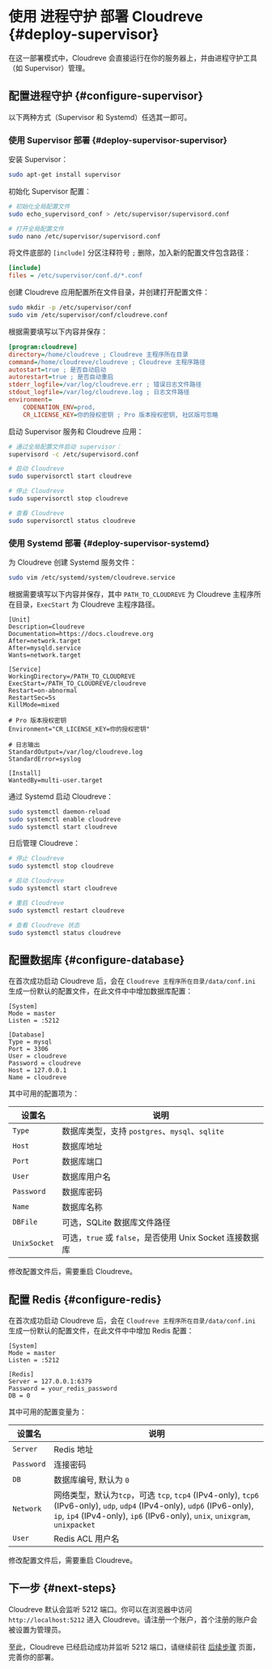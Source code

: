 # 使用 进程守护 部署 Cloudreve {#deploy-supervisor}

在这一部署模式中，Cloudreve 会直接运行在你的服务器上，并由进程守护工具（如 Supervisor）管理。

## 配置进程守护 {#configure-supervisor}

以下两种方式（Supervisor 和 Systemd）任选其一即可。

### 使用 Supervisor 部署 {#deploy-supervisor-supervisor}

安装 Supervisor：

```bash
sudo apt-get install supervisor
```

初始化 Supervisor 配置：

```bash
# 初始化全局配置文件
sudo echo_supervisord_conf > /etc/supervisor/supervisord.conf

# 打开全局配置文件
sudo nano /etc/supervisor/supervisord.conf
```

将文件底部的 `[include]` 分区注释符号 `;` 删除，加入新的配置文件包含路径：

```ini
[include]
files = /etc/supervisor/conf.d/*.conf
```

创建 Cloudreve 应用配置所在文件目录，并创建打开配置文件：

```bash
sudo mkdir -p /etc/supervisor/conf
sudo vim /etc/supervisor/conf/cloudreve.conf
```

根据需要填写以下内容并保存：

```ini
[program:cloudreve]
directory=/home/cloudreve ; Cloudreve 主程序所在目录
command=/home/cloudreve/cloudreve ; Cloudreve 主程序路径
autostart=true ; 是否自动启动
autorestart=true ; 是否自动重启
stderr_logfile=/var/log/cloudreve.err ; 错误日志文件路径
stdout_logfile=/var/log/cloudreve.log ; 日志文件路径
environment=
    CODENATION_ENV=prod,
    CR_LICENSE_KEY=你的授权密钥 ; Pro 版本授权密钥, 社区版可忽略
```

启动 Supervisor 服务和 Cloudreve 应用：

```bash
# 通过全局配置文件启动 supervisor：
supervisord -c /etc/supervisord.conf

# 启动 Cloudreve
sudo supervisorctl start cloudreve

# 停止 Cloudreve
sudo supervisorctl stop cloudreve

# 查看 Cloudreve
sudo supervisorctl status cloudreve
```

### 使用 Systemd 部署 {#deploy-supervisor-systemd}

为 Cloudreve 创建 Systemd 服务文件：

```bash
sudo vim /etc/systemd/system/cloudreve.service
```

根据需要填写以下内容并保存，其中 `PATH_TO_CLOUDREVE` 为 Cloudreve 主程序所在目录，`ExecStart` 为 Cloudreve 主程序路径。

```ini{9,10}
[Unit]
Description=Cloudreve
Documentation=https://docs.cloudreve.org
After=network.target
After=mysqld.service
Wants=network.target

[Service]
WorkingDirectory=/PATH_TO_CLOUDREVE
ExecStart=/PATH_TO_CLOUDREVE/cloudreve
Restart=on-abnormal
RestartSec=5s
KillMode=mixed

# Pro 版本授权密钥
Environment="CR_LICENSE_KEY=你的授权密钥"

# 日志输出
StandardOutput=/var/log/cloudreve.log
StandardError=syslog

[Install]
WantedBy=multi-user.target
```

通过 Systemd 启动 Cloudreve：

```bash
sudo systemctl daemon-reload
sudo systemctl enable cloudreve
sudo systemctl start cloudreve
```

日后管理 Cloudreve：

```bash
# 停止 Cloudreve
sudo systemctl stop cloudreve

# 启动 Cloudreve
sudo systemctl start cloudreve

# 重启 Cloudreve
sudo systemctl restart cloudreve

# 查看 Cloudreve 状态
sudo systemctl status cloudreve
```

## 配置数据库 {#configure-database}

在首次成功启动 Cloudreve 后，会在 `Cloudreve 主程序所在目录/data/conf.ini` 生成一份默认的配置文件，在此文件中中增加数据库配置：

```ini{5-11}
[System]
Mode = master
Listen = :5212

[Database]
Type = mysql
Port = 3306
User = cloudreve
Password = cloudreve
Host = 127.0.0.1
Name = cloudreve
```

其中可用的配置项为：

| 设置名       | 说明                                                     |
| ------------ | -------------------------------------------------------- |
| `Type`       | 数据库类型，支持 `postgres`、`mysql`、`sqlite`           |
| `Host`       | 数据库地址                                               |
| `Port`       | 数据库端口                                               |
| `User`       | 数据库用户名                                             |
| `Password`   | 数据库密码                                               |
| `Name`       | 数据库名称                                               |
| `DBFile`     | 可选，SQLite 数据库文件路径                              |
| `UnixSocket` | 可选，`true` 或 `false`，是否使用 Unix Socket 连接数据库 |

修改配置文件后，需要重启 Cloudreve。

## 配置 Redis {#configure-redis}

在首次成功启动 Cloudreve 后，会在 `Cloudreve 主程序所在目录/data/conf.ini` 生成一份默认的配置文件，在此文件中中增加 Redis 配置：

```ini{5-8}
[System]
Mode = master
Listen = :5212

[Redis]
Server = 127.0.0.1:6379
Password = your_redis_password
DB = 0
```

其中可用的配置变量为：

| 设置名     | 说明                                                                                                                                                                                                   |
| ---------- | ------------------------------------------------------------------------------------------------------------------------------------------------------------------------------------------------------ |
| `Server`   | Redis 地址                                                                                                                                                                                             |
| `Password` | 连接密码                                                                                                                                                                                               |
| `DB`       | 数据库编号, 默认为 `0`                                                                                                                                                                                 |
| `Network`  | 网络类型，默认为`tcp`，可选 `tcp`, `tcp4` (IPv4-only), `tcp6` (IPv6-only), `udp`, `udp4` (IPv4-only), `udp6` (IPv6-only), `ip`, `ip4` (IPv4-only), `ip6` (IPv6-only), `unix`, `unixgram`, `unixpacket` |
| `User`     | Redis ACL 用户名                                                                                                                                                                                       |

修改配置文件后，需要重启 Cloudreve。

## 下一步 {#next-steps}

Cloudreve 默认会监听 5212 端口。你可以在浏览器中访问 `http://localhost:5212` 进入 Cloudreve。请注册一个账户，首个注册的账户会被设置为管理员。

至此，Cloudreve 已经启动成功并监听 5212 端口，请继续前往 [后续步骤](./configure) 页面，完善你的部署。
